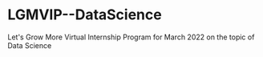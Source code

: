 # LGMVIP--DataScience
Let's Grow More Virtual Internship Program for March 2022 on the topic of Data Science
